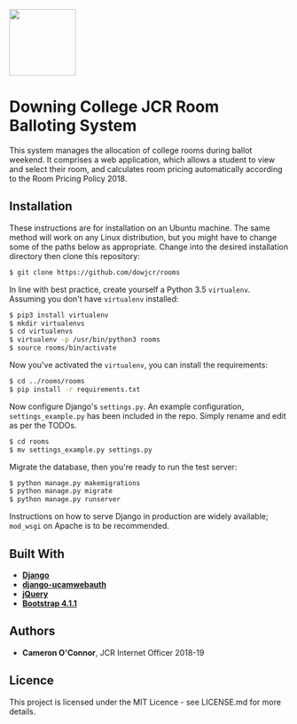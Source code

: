 <img src=https://www.jcr.dow.cam.ac.uk/themes/downingjcr/assets/images/logo_purple.png width=120>

# Downing College JCR Room Balloting System

This system manages the allocation of college rooms during ballot weekend. It comprises a web application, which allows a student to view and select their room, and calculates room pricing automatically according to the Room Pricing Policy 2018.

## Installation

These instructions are for installation on an Ubuntu machine. The same method will work on any Linux distribution,
but you might have to change some of the paths below as appropriate. Change into the desired installation
directory then clone this repository:

```bash
$ git clone https://github.com/dowjcr/rooms
```

In line with best practice, create yourself a Python 3.5 `virtualenv`. Assuming you don't have `virtualenv` installed:

```bash
$ pip3 install virtualenv
$ mkdir virtualenvs
$ cd virtualenvs
$ virtualenv -p /usr/bin/python3 rooms
$ source rooms/bin/activate
```

Now you've activated the `virtualenv`, you can install the requirements:

```bash
$ cd ../rooms/rooms
$ pip install -r requirements.txt
```

Now configure Django's `settings.py`. An example configuration, `settings_example.py` has been included in the repo.
Simply rename and edit as per the TODOs.

```bash
$ cd rooms
$ mv settings_example.py settings.py
```

Migrate the database, then you're ready to run the test server:

```bash
$ python manage.py makemigrations
$ python manage.py migrate
$ python manage.py runserver
```

Instructions on how to serve Django in production are widely available; `mod_wsgi` on Apache is to be recommended.

## Built With

- [**Django**](https://www.djangoproject.com/)
- [**django-ucamwebauth**](https://pypi.org/project/django-ucamwebauth/)
- [**jQuery**](https://jquery.com/)
- [**Bootstrap 4.1.1**](https://getbootstrap.com)

## Authors

- **Cameron O'Connor**, JCR Internet Officer 2018-19

## Licence

This project is licensed under the MIT Licence - see LICENSE.md for more details.
